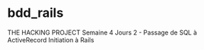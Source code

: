 # bdd_rails
THE HACKING PROJECT Semaine 4 Jours 2 - Passage de SQL à ActiveRecord Initiation à Rails
